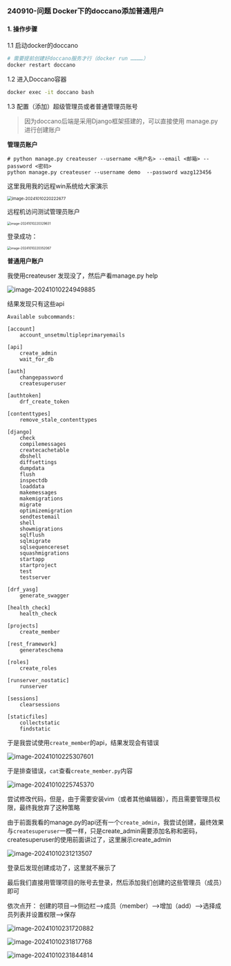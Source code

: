 ### 240910-问题 Docker下的doccano添加普通用户

#### 1. 操作步骤

1.1 启动docker的doccano

```bash
# 需要提前创建好doccano服务才行（docker run …………）
docker restart doccano
```

1.2 进入Doccano容器

```sh
docker exec -it doccano bash
```

1.3 配置（添加）超级管理员或者普通管理员账号

> 因为doccano后端是采用Django框架搭建的，可以直接使用 manage.py 进行创建账户

**管理员账户**

```
# python manage.py createuser --username <用户名> --email <邮箱> --password <密码>
python manage.py createuser --username demo  --password wazg123456
```

这里我用我的远程win系统给大家演示

<img src="https://coderethan-1327000741.cos.ap-chengdu.myqcloud.com/blog-pics/image-20241010220222677.png" alt="image-20241010220222677" style="zoom:67%;" />

远程机访问测试管理员账户

<img src="https://coderethan-1327000741.cos.ap-chengdu.myqcloud.com/blog-pics/image-20241010220329631.png" alt="image-20241010220329631" style="zoom: 50%;" />



登录成功：

<img src="https://coderethan-1327000741.cos.ap-chengdu.myqcloud.com/blog-pics/image-20241010220352067.png" alt="image-20241010220352067" style="zoom:50%;" />

**普通用户账户**

我使用createuser 发现没了，然后产看manage.py help

![image-20241010224949885](https://coderethan-1327000741.cos.ap-chengdu.myqcloud.com/blog-pics/image-20241010224949885.png)

结果发现只有这些api

```shell
Available subcommands:

[account]
    account_unsetmultipleprimaryemails

[api]
    create_admin
    wait_for_db

[auth]
    changepassword
    createsuperuser

[authtoken]
    drf_create_token

[contenttypes]
    remove_stale_contenttypes

[django]
    check
    compilemessages
    createcachetable
    dbshell
    diffsettings
    dumpdata
    flush
    inspectdb
    loaddata
    makemessages
    makemigrations
    migrate
    optimizemigration
    sendtestemail
    shell
    showmigrations
    sqlflush
    sqlmigrate
    sqlsequencereset
    squashmigrations
    startapp
    startproject
    test
    testserver

[drf_yasg]
    generate_swagger

[health_check]
    health_check

[projects]
    create_member

[rest_framework]
    generateschema

[roles]
    create_roles

[runserver_nostatic]
    runserver

[sessions]
    clearsessions

[staticfiles]
    collectstatic
    findstatic
```

于是我尝试使用`create_member`的api，结果发现会有错误

![image-20241010225307601](https://coderethan-1327000741.cos.ap-chengdu.myqcloud.com/blog-pics/image-20241010225307601.png)

于是排查错误，`cat`查看`create_member.py`内容

![image-20241010225745370](https://coderethan-1327000741.cos.ap-chengdu.myqcloud.com/blog-pics/image-20241010225745370.png)

尝试修改代码，但是，由于需要安装vim（或者其他编辑器），而且需要管理员权限，最终我放弃了这种策略



由于前面我看的manage.py的api还有一个`create_admin`，我尝试创建，最终效果与`createsuperuser`一模一样，只是create_admin需要添加名称和密码，createsuperuser的使用前面讲过了，这里展示create_admin

![image-20241010231213507](https://coderethan-1327000741.cos.ap-chengdu.myqcloud.com/blog-pics/image-20241010231213507.png)

登录后发现创建成功了，这里就不展示了

最后我们直接用管理项目的账号去登录，然后添加我们创建的这些管理员（成员）即可

依次点开：  创建的项目——>侧边栏——>成员（member）——>增加（add）——>选择成员列表并设置权限——>保存

![image-20241010231720882](https://coderethan-1327000741.cos.ap-chengdu.myqcloud.com/blog-pics/image-20241010231720882.png)

![image-20241010231817768](https://coderethan-1327000741.cos.ap-chengdu.myqcloud.com/blog-pics/image-20241010231817768.png)

![image-20241010231844814](https://coderethan-1327000741.cos.ap-chengdu.myqcloud.com/blog-pics/image-20241010231844814.png)
